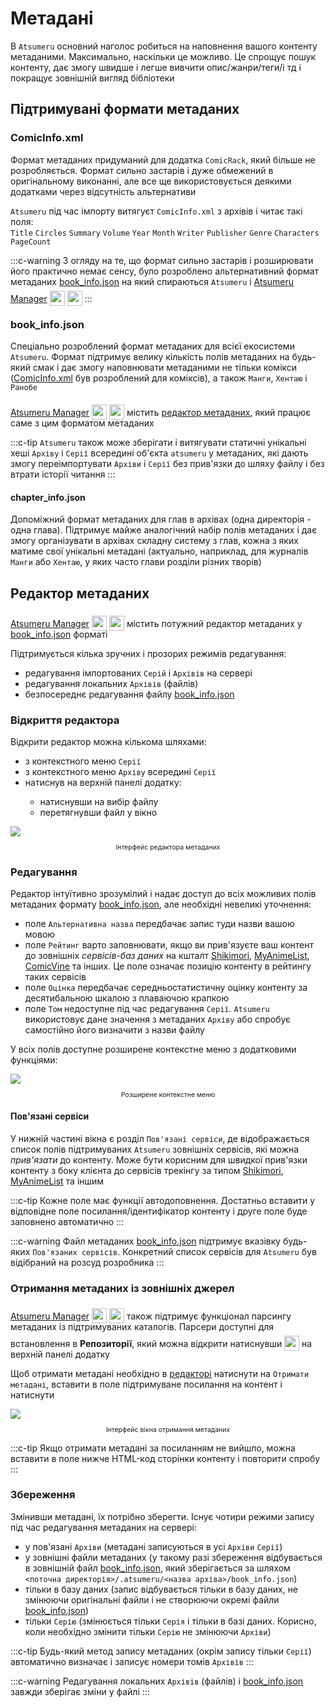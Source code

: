 # Метадані

В `Atsumeru` основний наголос робиться на наповнення вашого контенту метаданими. Максимально, наскільки це можливо. Це спрощує пошук контенту, дає змогу швидше і легше вивчити опис/жанри/теги/і тд і покращує зовнішній вигляд бібліотеки

## Підтримувані формати метаданих
### ComicInfo.xml

Формат метаданих придуманий для додатка `ComicRack`, який більше не розробляється. Формат сильно застарів і дуже обмежений в оригінальному виконанні, але все ще використовується деякими додатками через відсутність альтернативи

`Atsumeru` під час імпорту витягуєт `ComicInfo.xml` з архівів і читає такі поля:  
`Title` `Circles` `Summary` `Volume` `Year` `Month` `Writer` `Publisher` `Genre` `Characters` `PageCount` 

:::c-warning
З огляду на те, що формат сильно застарів і розширювати його практично немає сенсу, було розроблено альтернативний формат метаданих [book_info.json](./metadata.md#book-info-json) на який спираються `Atsumeru` і [Atsumeru Manager](https://github.com/AtsumeruDev/AtsumeruManager) <img style="position: relative; top: 6px;" width="24" height="24" src="/assets/media/icons/windows.png"> <img style="position: relative; top: 6px;" width="24" height="24" src="/assets/media/icons/penguin.png">
:::

### book_info.json
[<Badge vertical="middle" text="Схема формату"/>](./book-info-scheme.md)

Спеціально розроблений формат метаданих для всієї екосистеми `Atsumeru`. Формат підтримує велику кількість полів метаданих на будь-який смак і дає змогу наповнювати метаданими не тільки комікси ([ComicInfo.xml](./metadata.md#comicinfo-xml) був розроблений для коміксів), а також `Манги`, `Хентаю` і `Ранобе`

[Atsumeru Manager](https://github.com/AtsumeruDev/AtsumeruManager) <img style="position: relative; top: 6px;" width="24" height="24" src="/assets/media/icons/windows.png"> <img style="position: relative; top: 6px;" width="24" height="24" src="/assets/media/icons/penguin.png"> містить [редактор метаданих](./metadata.md#редактор-метаданих), який працює саме з цим форматом метаданих

:::c-tip
`Atsumeru` також може зберігати і витягувати статичні унікальні хеші `Архіву` і `Серії` всередині об'єкта `atsumeru` у метаданих, які дають змогу переімпортувати `Архіви` і `Серії` без прив'язки до шляху файлу і без втрати історії читання
:::

#### chapter_info.json
[<Badge vertical="middle" text="Схема формату"/>](./book-info-scheme.md#схема-chapter-info-json)

Допоміжний формат метаданих для глав в архівах (одна директорія - одна глава). Підтримує майже аналогічний набір полів метаданих і дає змогу організувати в архівах складну систему з глав, кожна з яких матиме свої унікальні метадані (актуально, наприклад, для журналів `Манги` або `Хентаю`, у яких часто глави розділи різних творів)

## Редактор метаданих

[Atsumeru Manager](https://github.com/AtsumeruDev/AtsumeruManager) <img style="position: relative; top: 6px;" width="24" height="24" src="/assets/media/icons/windows.png"> <img style="position: relative; top: 6px;" width="24" height="24" src="/assets/media/icons/penguin.png"> містить потужний редактор метаданих у [book_info.json](./metadata.md#book-info-json) форматі

Підтримується кілька зручних і прозорих режимів редагування:
- редагування імпортованих `Серій` і `Архівів` на сервері
- редагування локальних `Архівів` (файлів)
- безпосереднє редагування файлу [book_info.json](./metadata.md#book-info-json)

### Відкриття редактора

Відкрити редактор можна кількома шляхами:
- з контекстного меню `Серії`
- з контекстного меню `Архіву` всередині `Серії`
- натиснув <MaterialIcon icon="edit"/> на верхній панелі додатку:
  - натиснувши на вибір файлу
  - перетягнувши файл у вікно

<img style="display: block; margin: 0 auto" src="/assets/media/ru/guides/metadata-editor.png">
<p style="text-align: center; font-size:75%">Інтерфейс редактора метаданих</p>

### Редагування

Редактор інтуїтивно зрозумілий і надає доступ до всіх можливих полів метаданих формату [book_info.json](./metadata.md#book-info-json), але необхідні невеликі уточнення:
- поле `Альтернативна назва` передбачає запис туди назви вашою мовою
- поле `Рейтинг` варто заповнювати, якщо ви прив'язуєте ваш контент до зовнішніх *сервісів-баз даних* на кшталт [Shikimori](https://shikimori.one/), [MyAnimeList](https://myanimelist.net/), [ComicVine](https://comicvine.gamespot.com/) та інших. Це поле означає позицію контенту в рейтингу таких сервісів
- поле `Оцінка` передбачає середньостатистичну оцінку контенту за десятибальною шкалою з плаваючою крапкою
- поле `Том` недоступне під час редагування `Серії`. `Atsumeru` використовує дане значення з метаданих `Архіву` або спробує самостійно його визначити з назви файлу

У всіх полів доступне розширене контекстне меню з додатковими функціями:

<img style="display: block; margin: 0 auto" src="/assets/media/ru/guides/metadata-editor-context-menu.png">
<p style="text-align: center; font-size:75%">Розширене контекстне меню</p>

#### Пов'язані сервіси

У нижній частині вікна є розділ `Пов'язані сервіси`, де відображається список полів підтримуваних `Atsumeru` зовнішніх сервісів, які можна *прив'язати* до контенту. Може бути корисним для швидкої прив'язки контенту з боку клієнта до сервісів трекінгу за типом [Shikimori](https://shikimori.one/), [MyAnimeList](https://myanimelist.net/) та іншим

:::c-tip
Кожне поле має функції автодоповнення. Достатньо вставити у відповідне поле посилання/ідентифікатор контенту і друге поле буде заповнено автоматично
:::

:::c-warning
Файл метаданих [book_info.json](./metadata.md#book-info-json) підтримує вказівку будь-яких `Пов'язаних сервісів`. Конкретний список сервісів для `Atsumeru` був відібраний на розсуд розробника
:::

### Отримання метаданих із зовнішніх джерел

[Atsumeru Manager](https://github.com/AtsumeruDev/AtsumeruManager) <img style="position: relative; top: 6px;" width="24" height="24" src="/assets/media/icons/windows.png"> <img style="position: relative; top: 6px;" width="24" height="24" src="/assets/media/icons/penguin.png"> також підтримує функціонал парсингу метаданих із підтримуваних каталогів. Парсери доступні для встановлення в **Репозиторії**, який можна відкрити натиснувши <img style="position: relative; top: 6px;" width="24" height="24" src="/assets/media/icons/earth.png"> на верхній панелі додатку

Щоб отримати метадані необхідно в [редакторі](./metadata.md#редактор-метаданих) натиснути на `Отримати метадані`, вставити в поле підтримуване посилання на контент і натиснути <MaterialIcon icon="download"/> 

<img style="display: block; margin: 0 auto" src="/assets/media/ru/guides/metadata-editor-fetch.png">
<p style="text-align: center; font-size:75%">Інтерфейс вікна отримання метаданих</p>

:::c-tip
Якщо отримати метадані за посиланням не вийшло, можна вставити в поле нижче HTML-код сторінки контенту і повторити спробу
:::

### Збереження

Змінивши метадані, їх потрібно зберегти. Існує чотири режими запису під час редагування метаданих на сервері:
- у пов'язані `Архіви` (метадані записуються в усі `Архіви` `Серії`)
- у зовнішні файли метаданих (у такому разі збереження відбувається в зовнішній файл  [book_info.json](./metadata.md#book-info-json), який зберігається за шляхом `<поточна директорія>/.atsumeru/<назва архіва>/book_info.json`)
- тільки в базу даних (запис відбувається тільки в базу даних, не змінюючи оригінальні файли і не створюючи окремі файли [book_info.json](./metadata.md#book-info-json))
- тільки `Серію` (змінюється тільки `Серія` і тільки в базі даних. Корисно, коли необхідно змінити тільки `Серію` не змінюючи `Архіви`)

:::c-tip
Будь-який метод запису метаданих (окрім запису тільки `Серії`) автоматично визначає і записує номери томів `Архівів`
:::

:::c-warning
Редагування локальних `Архівів` (файлів) і [book_info.json](./metadata.md#book-info-json) завжди зберігає зміни у файлі
:::